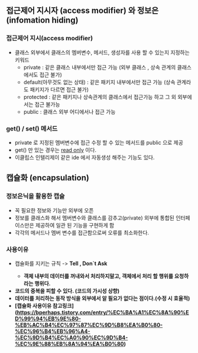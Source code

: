 ## 접근제어 지시자 (access modifier) 와 정보은(infomation hiding)
### 접근제어 지시(access modifier)
- 클래스 외부에서 클래스의 멤버변수, 메서드, 생성자를 사용 할 수 있는지 지정하는 키워드
  - private : 같은 클래스 내부에서만 접근 가능 (외부 클래스 , 상속 관계의 클래스에서도 접근 불가)
  - default(아무것도 없는 상태) : 같은 패키지 내부에서만 접근 가능 (상속 관계라도 패키지가 다르면 접근 불가)
  - protected : 같은 패키지나 상속관계의 클래스에서 접근가능 하고 그 외 외부에서는 접근 불가능
  - public : 클래스 외부 어디에서나 접근 가능
 
### get() / set() 메서드
- private 로 지정된 멤버변수에 접근  수정 할 수 있는 메서드를 public 으로 제공
- get() 만 있는 경우는 <U/>read only</U> 이다.
- 이클립스 인텔리제이 같은 ide 에서 자동생성 해주는 기능도 있다.

## 캡슐화 (encapsulation) 
### 정보은닉을 활용한 캡슐
- 꼭 필요한 정보와 기능만 외부에 오픈
- 정보를 클래스화 해서 멤버변수와 클래스를 감추고(private) 외부에 통합된 인터페이스만은 제공하여 일관 된 기능을 구현하게 함
- 각각의 메서드나 멤버 변수를 접근함으로써 오류를 최소화한다.
### 사용이유
- 캡슐화를 지키는 규칙 -> <b>Tell , Don`t Ask
  - <b> 객체 내부의 데이터를 꺼내와서 처리하지말고, 객체에서 처리 할 행위를 요청하라는 행위다.
- 코드의 중복을 피할 수 있다. (코드의 가시성 상향)
- 데이터를 처리하는 동작 방식을 외부에서 알 필요가 없다는 점이다.(수정 시 효율적) 
- [캡슐화 사용이유 참고링크] (https://bperhaps.tistory.com/entry/%EC%BA%A1%EC%8A%90%ED%99%94%EB%9E%80-%EB%AC%B4%EC%97%87%EC%9D%B8%EA%B0%80-%EC%96%B4%EB%96%A4-%EC%9D%B4%EC%A0%90%EC%9D%B4-%EC%9E%88%EB%8A%94%EA%B0%80)
